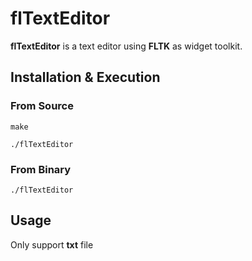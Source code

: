 # flTextEditor
**flTextEditor** is a text editor using **FLTK** as widget toolkit.
## Installation & Execution
### From Source
```shell
make
```
```shell
./flTextEditor
```

### From Binary
```shell
./flTextEditor
```

## Usage
Only support **txt** file
